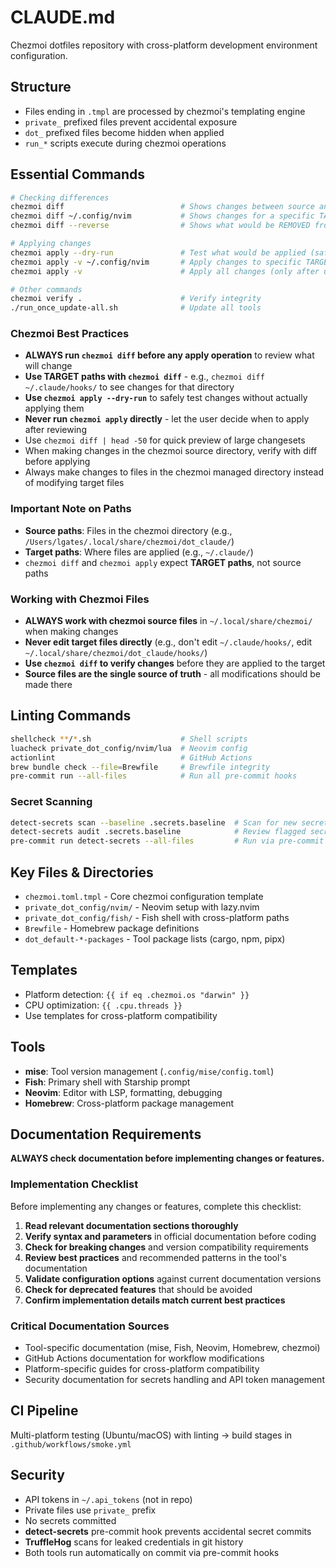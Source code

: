 # CLAUDE.md

Chezmoi dotfiles repository with cross-platform development environment configuration.

## Structure

- Files ending in `.tmpl` are processed by chezmoi's templating engine
- `private_` prefixed files prevent accidental exposure
- `dot_` prefixed files become hidden when applied
- `run_*` scripts execute during chezmoi operations

## Essential Commands

```bash
# Checking differences
chezmoi diff                          # Shows changes between source and target (ALL files)
chezmoi diff ~/.config/nvim           # Shows changes for a specific TARGET path
chezmoi diff --reverse                # Shows what would be REMOVED from source

# Applying changes
chezmoi apply --dry-run               # Test what would be applied (safer than direct apply)
chezmoi apply -v ~/.config/nvim       # Apply changes to specific TARGET path
chezmoi apply -v                      # Apply all changes (only after user reviews and approves)

# Other commands
chezmoi verify .                      # Verify integrity
./run_once_update-all.sh              # Update all tools
```

### Chezmoi Best Practices

- **ALWAYS run `chezmoi diff` before any apply operation** to review what will change
- **Use TARGET paths with `chezmoi diff`** - e.g., `chezmoi diff ~/.claude/hooks/` to see changes for that directory
- **Use `chezmoi apply --dry-run`** to safely test changes without actually applying them
- **Never run `chezmoi apply` directly** - let the user decide when to apply after reviewing
- Use `chezmoi diff | head -50` for quick preview of large changesets
- When making changes in the chezmoi source directory, verify with diff before applying
- Always make changes to files in the chezmoi managed directory instead of modifying target files

### Important Note on Paths

- **Source paths**: Files in the chezmoi directory (e.g., `/Users/lgates/.local/share/chezmoi/dot_claude/`)
- **Target paths**: Where files are applied (e.g., `~/.claude/`)
- `chezmoi diff` and `chezmoi apply` expect **TARGET paths**, not source paths

### Working with Chezmoi Files

- **ALWAYS work with chezmoi source files** in `~/.local/share/chezmoi/` when making changes
- **Never edit target files directly** (e.g., don't edit `~/.claude/hooks/`, edit `~/.local/share/chezmoi/dot_claude/hooks/`)
- **Use `chezmoi diff` to verify changes** before they are applied to the target
- **Source files are the single source of truth** - all modifications should be made there

## Linting Commands

```bash
shellcheck **/*.sh                    # Shell scripts
luacheck private_dot_config/nvim/lua  # Neovim config
actionlint                            # GitHub Actions
brew bundle check --file=Brewfile     # Brewfile integrity
pre-commit run --all-files            # Run all pre-commit hooks
```

### Secret Scanning
```bash
detect-secrets scan --baseline .secrets.baseline  # Scan for new secrets
detect-secrets audit .secrets.baseline            # Review flagged secrets
pre-commit run detect-secrets --all-files         # Run via pre-commit
```

## Key Files & Directories

- `chezmoi.toml.tmpl` - Core chezmoi configuration template
- `private_dot_config/nvim/` - Neovim setup with lazy.nvim
- `private_dot_config/fish/` - Fish shell with cross-platform paths
- `Brewfile` - Homebrew package definitions
- `dot_default-*-packages` - Tool package lists (cargo, npm, pipx)

## Templates

- Platform detection: `{{ if eq .chezmoi.os "darwin" }}`
- CPU optimization: `{{ .cpu.threads }}`
- Use templates for cross-platform compatibility

## Tools

- **mise**: Tool version management (`.config/mise/config.toml`)
- **Fish**: Primary shell with Starship prompt
- **Neovim**: Editor with LSP, formatting, debugging
- **Homebrew**: Cross-platform package management

## Documentation Requirements
**ALWAYS check documentation before implementing changes or features.**

### Implementation Checklist
Before implementing any changes or features, complete this checklist:

1. **Read relevant documentation sections thoroughly**
2. **Verify syntax and parameters** in official documentation before coding
3. **Check for breaking changes** and version compatibility requirements
4. **Review best practices** and recommended patterns in the tool's documentation
5. **Validate configuration options** against current documentation versions
6. **Check for deprecated features** that should be avoided
7. **Confirm implementation details match current best practices**

### Critical Documentation Sources
- Tool-specific documentation (mise, Fish, Neovim, Homebrew, chezmoi)
- GitHub Actions documentation for workflow modifications
- Platform-specific guides for cross-platform compatibility
- Security documentation for secrets handling and API token management

## CI Pipeline

Multi-platform testing (Ubuntu/macOS) with linting → build stages in `.github/workflows/smoke.yml`

## Security

- API tokens in `~/.api_tokens` (not in repo)
- Private files use `private_` prefix
- No secrets committed
- **detect-secrets** pre-commit hook prevents accidental secret commits
- **TruffleHog** scans for leaked credentials in git history
- Both tools run automatically on commit via pre-commit hooks
